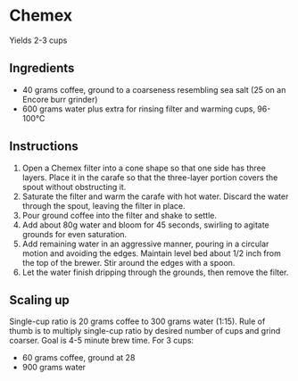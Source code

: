 # Chemex

Yields 2-3 cups

## Ingredients

- 40 grams coffee, ground to a coarseness resembling sea salt (25 on an Encore burr grinder)
- 600 grams water plus extra for rinsing filter and warming cups, 96-100°C

## Instructions

1. Open a Chemex filter into a cone shape so that one side has three layers. Place it in the carafe so that the three-layer portion covers the spout without obstructing it.
2. Saturate the filter and warm the carafe with hot water. Discard the water through the spout, leaving the filter in place.
3. Pour ground coffee into the filter and shake to settle.
4. Add about 80g water and bloom for 45 seconds, swirling to agitate grounds for even saturation.
5. Add remaining water in an aggressive manner, pouring in a circular motion and avoiding the edges. Maintain level bed about 1/2 inch from the top of the brewer. Stir around the edges with a spoon.
6. Let the water finish dripping through the grounds, then remove the filter.

## Scaling up

Single-cup ratio is 20 grams coffee to 300 grams water (1:15). Rule of thumb is to multiply single-cup ratio by desired number of cups and grind coarser. Goal is 4-5 minute brew time. For 3 cups:

- 60 grams coffee, ground at 28
- 900 grams water
